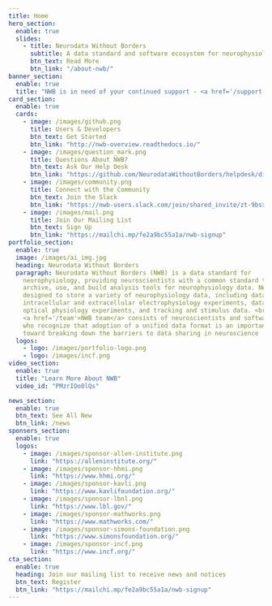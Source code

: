 ```yaml
---
title: Home
hero_section:
  enable: true
  slides:
    - title: Neurodata Without Borders
      subtitle: A data standard and software ecosystem for neurophysiology and behavioral data
      btn_text: Read More
      btn_link: "/about-nwb/"
banner_section:
  enable: true
  title: "NWB is in need of your continued support - <a href='/support-for-nwb/' style='color: #114b7c; font-weight: 600;'>Learn how you can support NWB</a>"
card_section:
  enable: true
  cards:
    - image: /images/github.png
      title: Users & Developers
      btn_text: Get Started
      btn_link: "http://nwb-overview.readthedocs.io/"
    - image: /images/question_mark.png
      title: Questions About NWB?
      btn_text: Ask Our Help Desk
      btn_link: "https://github.com/NeurodataWithoutBorders/helpdesk/discussions"
    - image: /images/community.png
      title: Connect with the Community
      btn_text: Join the Slack
      btn_link: "https://nwb-users.slack.com/join/shared_invite/zt-9bsx3xdj-wtUILLNzM8a0mOV_RywS~Q#/shared-invite/email"
    - image: /images/mail.png
      title: Join Our Mailing List
      btn_text: Sign Up
      btn_link: "https://mailchi.mp/fe2a9bc55a1a/nwb-signup"
portfolio_section:
  enable: true
  image: /images/ai_img.jpg
  heading: Neurodata Without Borders
  paragraph: Neurodata Without Borders (NWB) is a data standard for
    neurophysiology, providing neuroscientists with a common standard to share,
    archive, use, and build analysis tools for neurophysiology data. NWB is
    designed to store a variety of neurophysiology data, including data from
    intracellular and extracellular electrophysiology experiments, data from
    optical physiology experiments, and tracking and stimulus data. <br><br> The
    <a href='/team'>NWB team</a> consists of neuroscientists and software developers
    who recognize that adoption of a unified data format is an important step
    toward breaking down the barriers to data sharing in neuroscience
  logos:
    - logo: /images/portfolio-logo.png
    - logo: /images/incf.png
video_section:
  enable: true
  title: "Learn More About NWB"
  video_id: "PMzrIOo0lQs"

news_section:
  enable: true
  btn_text: See All New
  btn_link: /news
sponsers_section:
  enable: true
  logos:
    - image: /images/sponsor-allen-institute.png
      link: "https://alleninstitute.org/"
    - image: /images/sponsor-hhmi.png
      link: "https://www.hhmi.org/"
    - image: /images/sponsor-kavli.png
      link: "https://www.kavlifoundation.org/"
    - image: /images/sponsor-lbnl.png
      link: "https://www.lbl.gov/"
    - image: /images/sponsor-mathworks.png
      link: "https://www.mathworks.com/"
    - image: /images/sponsor-simons-foundation.png
      link: "https://www.simonsfoundation.org/"
    - image: /images/sponsor-incf.png
      link: "https://www.incf.org/"
cta_section:
  enable: true
  heading: Join our mailing list to receive news and notices
  btn_text: Register
  btn_link: "https://mailchi.mp/fe2a9bc55a1a/nwb-signup"
---
```

